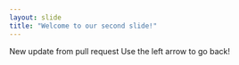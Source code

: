 ```yaml
---
layout: slide
title: "Welcome to our second slide!"
---
```

New update from pull request
Use the left arrow to go back!
